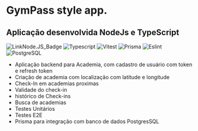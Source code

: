 # GymPass style app.

## Aplicação desenvolvida NodeJs e TypeScript
![LinkNode.JS_Badge](https://img.shields.io/badge/Node.js-43853D?style=for-the-badge&logo=node-dot-js&logoColor=white)
![Typescript](https://img.shields.io/badge/TypeScript-007ACC?style=for-the-badge&logo=typescript&logoColor=white)
![Vitest](https://img.shields.io/badge/Vitest-6E9F18.svg?style=for-the-badge&logo=Vitest&logoColor=white)
![Prisma](https://img.shields.io/badge/Prisma-2D3748.svg?style=for-the-badge&logo=Prisma&logoColor=white)
![Eslint](https://img.shields.io/badge/ESLint-4B32C3.svg?style=for-the-badge&logo=ESLint&logoColor=white)
![PostgreSQL](https://img.shields.io/badge/PostgreSQL-4169E1.svg?style=for-the-badge&logo=PostgreSQL&logoColor=white)

+ Aplicação backend para Academia, com cadastro de usuário com token e refresh token
+ Criação de academia com localização com latitude e longitude 
+ Check-In em academias proximas
+ Validade do check-in
+ histórico de Check-ins
+ Busca de academias 
+ Testes Unitários
+ Testes E2E
+ Prisma para integração com banco de dados PostgresSQL


